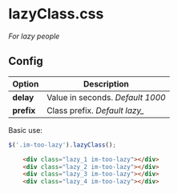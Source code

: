 # lazyClass.css
*For lazy people*

## Config
| Option | Description |
| --- | --- |
| **delay** | Value in seconds. *Default 1000* |
| **prefix** | Class prefix. *Default lazy_* |

Basic use:
~~~javascript
$('.im-too-lazy').lazyClass();
~~~
~~~html
    <div class="lazy_1 im-too-lazy"></div>
    <div class="lazy_2 im-too-lazy"></div>
    <div class="lazy_3 im-too-lazy"></div>
    <div class="lazy_4 im-too-lazy"></div>
~~~